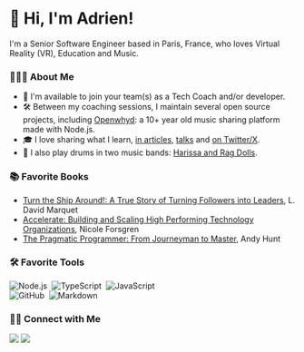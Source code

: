 # 👋 Hi, I'm Adrien!

I'm a Senior Software Engineer based in Paris, France, who loves Virtual Reality (VR), Education and Music.

### 👨🏻‍💻 About Me

- 🤝 I'm available to join your team(s) as a Tech Coach and/or developer.
- 🛠️ Between my coaching sessions, I maintain several open source projects, including [Openwhyd](https://openwhyd.org): a 10+ year old music sharing platform made with Node.js.
- 🎓 I love sharing what I learn, [in articles](https://adrienjoly.com/posts), [talks](https://adrienjoly.com/talks) and [on Twitter/X](https://twitter.com/adrienjoly).
- 🥁 I also play drums in two music bands: [Harissa and Rag Dolls](https://adrienjoly.com/music).

### 📚 Favorite Books

- [Turn the Ship Around!: A True Story of Turning Followers into Leaders](https://www.goodreads.com/book/show/16158601-turn-the-ship-around), L. David Marquet
- [Accelerate: Building and Scaling High Performing Technology Organizations](https://www.goodreads.com/en/book/show/35747076), Nicole Forsgren
- [The Pragmatic Programmer: From Journeyman to Master](https://www.goodreads.com/book/show/4099.The_Pragmatic_Programmer), Andy Hunt

### 🛠 Favorite Tools

![Node.js](https://img.shields.io/badge/-Node.js-05122A?style=flat&logo=node.js)&nbsp;
![TypeScript](https://img.shields.io/badge/-TypeScript-05122A?style=flat&logo=typescript)&nbsp;
![JavaScript](https://img.shields.io/badge/-JavaScript-05122A?style=flat&logo=javascript)\
![GitHub](https://img.shields.io/badge/-GitHub-05122A?style=flat&logo=github)&nbsp;
![Markdown](https://img.shields.io/badge/-Markdown-05122A?style=flat&logo=markdown)

### 🤝🏻 Connect with Me

<p>
  <a href="https://github.com/adrienjoly"><img src="https://img.shields.io/badge/-adrienjoly-100000?style=flat&logo=github&logoColor=white"/></a>
  <a href="https://linkedin.com/in/adrienjoly"><img src="https://img.shields.io/badge/-adrienjoly-0077B5?style=flat&logo=linkedin&logoColor=white"/></a>
</p>
